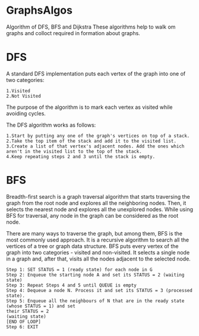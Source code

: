 # GraphsAlgos
Algorithm of DFS, BFS and Dijkstra
These algorithms help to walk om graphs and colloct required in formation about graphs.

# DFS
A standard DFS implementation puts each vertex of the graph into one of two categories:

    1.Visited
    2.Not Visited

The purpose of the algorithm is to mark each vertex as visited while avoiding cycles.

The DFS algorithm works as follows:

    1.Start by putting any one of the graph's vertices on top of a stack.
    2.Take the top item of the stack and add it to the visited list.
    3.Create a list of that vertex's adjacent nodes. Add the ones which aren't in the visited list to the top of the stack.
    4.Keep repeating steps 2 and 3 until the stack is empty.

# BFS
Breadth-first search is a graph traversal algorithm that starts traversing the graph from the root node and explores all the neighboring nodes. Then, it selects the nearest node and explores all the unexplored nodes. While using BFS for traversal, any node in the graph can be considered as the root node.

There are many ways to traverse the graph, but among them, BFS is the most commonly used approach. It is a recursive algorithm to search all the vertices of a tree or graph data structure. BFS puts every vertex of the graph into two categories - visited and non-visited. It selects a single node in a graph and, after that, visits all the nodes adjacent to the selected node.

    Step 1: SET STATUS = 1 (ready state) for each node in G
    Step 2: Enqueue the starting node A and set its STATUS = 2 (waiting state)
    Step 3: Repeat Steps 4 and 5 until QUEUE is empty
    Step 4: Dequeue a node N. Process it and set its STATUS = 3 (processed state).
    Step 5: Enqueue all the neighbours of N that are in the ready state (whose STATUS = 1) and set
    their STATUS = 2
    (waiting state)
    [END OF LOOP]
    Step 6: EXIT
